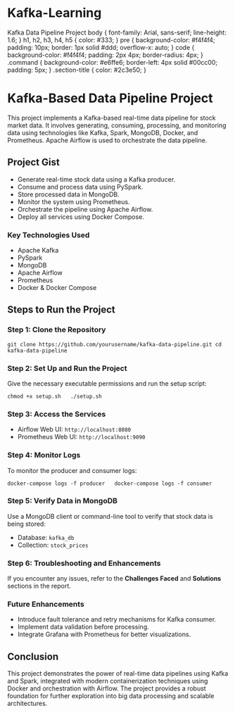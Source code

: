 # Kafka-Learning


  Kafka Data Pipeline Project body { font-family: Arial, sans-serif; line-height: 1.6; } h1, h2, h3, h4, h5 { color: #333; } pre { background-color: #f4f4f4; padding: 10px; border: 1px solid #ddd; overflow-x: auto; } code { background-color: #f4f4f4; padding: 2px 4px; border-radius: 4px; } .command { background-color: #e6ffe6; border-left: 4px solid #00cc00; padding: 5px; } .section-title { color: #2c3e50; }

Kafka-Based Data Pipeline Project
=================================

This project implements a Kafka-based real-time data pipeline for stock market data. It involves generating, consuming, processing, and monitoring data using technologies like Kafka, Spark, MongoDB, Docker, and Prometheus. Apache Airflow is used to orchestrate the data pipeline.

Project Gist
------------

*   Generate real-time stock data using a Kafka producer.
*   Consume and process data using PySpark.
*   Store processed data in MongoDB.
*   Monitor the system using Prometheus.
*   Orchestrate the pipeline using Apache Airflow.
*   Deploy all services using Docker Compose.

### Key Technologies Used

*   Apache Kafka
*   PySpark
*   MongoDB
*   Apache Airflow
*   Prometheus
*   Docker & Docker Compose

Steps to Run the Project
------------------------

### Step 1: Clone the Repository

`git clone https://github.com/yourusername/kafka-data-pipeline.git cd kafka-data-pipeline`

### Step 2: Set Up and Run the Project

Give the necessary executable permissions and run the setup script:

`chmod +x setup.sh   ./setup.sh`

### Step 3: Access the Services

*   Airflow Web UI: `http://localhost:8080`
*   Prometheus Web UI: `http://localhost:9090`

### Step 4: Monitor Logs

To monitor the producer and consumer logs:

`docker-compose logs -f producer   docker-compose logs -f consumer`

### Step 5: Verify Data in MongoDB

Use a MongoDB client or command-line tool to verify that stock data is being stored:

*   Database: `kafka_db`
*   Collection: `stock_prices`

### Step 6: Troubleshooting and Enhancements

If you encounter any issues, refer to the **Challenges Faced** and **Solutions** sections in the report.

### Future Enhancements

*   Introduce fault tolerance and retry mechanisms for Kafka consumer.
*   Implement data validation before processing.
*   Integrate Grafana with Prometheus for better visualizations.

Conclusion
----------

This project demonstrates the power of real-time data pipelines using Kafka and Spark, integrated with modern containerization techniques using Docker and orchestration with Airflow. The project provides a robust foundation for further exploration into big data processing and scalable architectures.